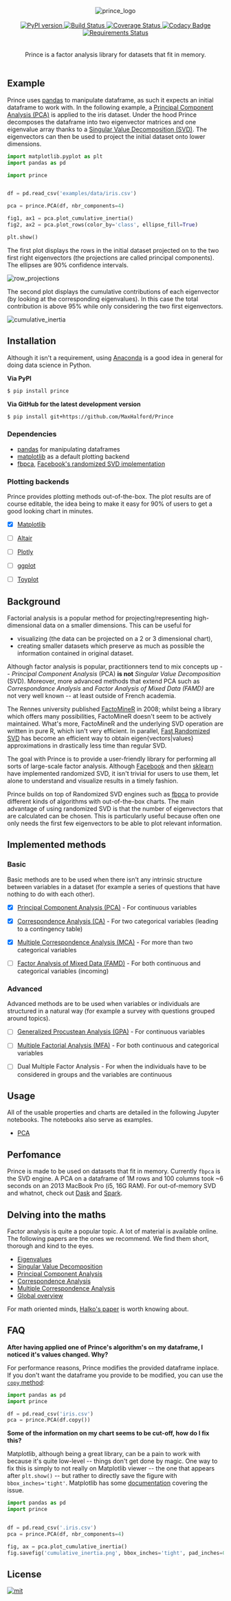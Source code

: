 <div align="center">
  <img src="docs/img/logo.png" alt="prince_logo"/>
</div>

<br/>

<div align="center">
  <a href="https://badge.fury.io/py/prince">
    <img src="https://badge.fury.io/py/prince.svg?style=flat-square" alt="PyPI version"/>
  </a>
  <a href="https://travis-ci.org/MaxHalford/Prince?branch=master">
    <img src="https://travis-ci.org/MaxHalford/Prince.svg?branch=master&style=flat-square" alt="Build Status"/>
  </a>
  <a href="https://coveralls.io/github/MaxHalford/Prince?branch=master">
    <img src="https://coveralls.io/repos/github/MaxHalford/Prince/badge.svg?branch=master&style=flat-square" alt="Coverage Status"/>
  </a>
  <a href="https://www.codacy.com/app/maxhalford25/Prince?utm_source=github.com&utm_medium=referral&utm_content=MaxHalford/Prince&utm_campaign=Badge_Grade">
    <img src="https://api.codacy.com/project/badge/Grade/d58aa963d6fa425b97d2b9364aecbba1?style=flat-square" alt="Codacy Badge"/>
  </a>
  <a href="https://requires.io/github/MaxHalford/Prince/requirements/?branch=master">
    <img src="https://requires.io/github/MaxHalford/Prince/requirements.svg?branch=master&style=flat-square" alt="Requirements Status"/>
  </a>
</div>

<br/>

<br/>
<div align="center">Prince is a factor analysis library for datasets that fit in memory.</div>
<br/>


## Example

Prince uses [pandas](http://pandas.pydata.org/) to manipulate dataframe, as such it expects an initial dataframe to work with. In the following example, a [Principal Component Analysis (PCA)](https://www.wikiwand.com/en/Principal_component_analysis) is applied to the iris dataset. Under the hood Prince decomposes the dataframe into two eigenvector matrices and one eigenvalue array thanks to a [Singular Value Decomposition (SVD)](https://www.wikiwand.com/en/Singular_value_decomposition). The eigenvectors can then be used to project the initial dataset onto lower dimensions.

```python
import matplotlib.pyplot as plt
import pandas as pd

import prince


df = pd.read_csv('examples/data/iris.csv')

pca = prince.PCA(df, nbr_components=4)

fig1, ax1 = pca.plot_cumulative_inertia()
fig2, ax2 = pca.plot_rows(color_by='class', ellipse_fill=True)

plt.show()
```

The first plot displays the rows in the initial dataset projected on to the two first right eigenvectors (the projections are called principal components). The ellipses are 90% confidence intervals.

![row_projections](docs/img/row_projections.png)

The second plot displays the cumulative contributions of each eigenvector (by looking at the corresponding eigenvalues). In this case the total contribution is above 95% while only considering the two first eigenvectors.

![cumulative_inertia](docs/img/cumulative_inertia.png)


## Installation

Although it isn't a requirement, using [Anaconda](https://www.continuum.io/downloads) is a good idea in general for doing data science in Python.

**Via PyPI**

```sh
$ pip install prince
```

**Via GitHub for the latest development version**

```sh
$ pip install git+https://github.com/MaxHalford/Prince
```

### Dependencies

- [pandas](http://pandas.pydata.org/) for manipulating dataframes
- [matplotlib](http://matplotlib.org/) as a default plotting backend
- [fbpca](http://fbpca.readthedocs.org/en/latest/), [Facebook's randomized SVD implementation](https://research.facebook.com/blog/fast-randomized-svd/)

### Plotting backends

Prince provides plotting methods out-of-the-box. The plot results are of course editable, the idea being to make it easy for 90% of users to get a good looking chart in minutes.

- [X] [Matplotlib](http://matplotlib.org/)
- [ ] [Altair](https://altair-viz.github.io/)
- [ ] [Plotly](https://plot.ly/)
- [ ] [ggplot](http://ggplot.yhathq.com/)
- [ ] [Toyplot](https://toyplot.readthedocs.io/en/stable/)


## Background

Factorial analysis is a popular method for projecting/representing high-dimensional data on a smaller dimensions. This can be useful for

- visualizing (the data can be projected on a 2 or 3 dimensional chart),
- creating smaller datasets which preserve as much as possible the information contained in original dataset.

Although factor analysis is popular, practitionners tend to mix concepts up -- *Principal Component Analysis* (PCA) **is not** *Singular Value Decomposition* (SVD). Moreover, more advanced methods that extend PCA such as *Correspondance Analysis* and *Factor Analysis of Mixed Data (FAMD)* are not very well known -- at least outside of French academia.

The Rennes university published [FactoMineR](http://factominer.free.fr/) in 2008; whilst being a library which offers many possibilities, FactoMineR doesn't seem to be actively maintained. What's more, FactoMineR and the underlying SVD operation are written in pure R, which isn't very efficient. In parallel, [Fast Randomized SVD](https://arxiv.org/pdf/1509.00296.pdf) has become an efficient way to obtain eigen{vectors|values} approximations in drastically less time than regular SVD.

The goal with Prince is to provide a user-friendly library for performing all sorts of large-scale factor analysis. Although [Facebook](https://research.facebook.com/blog/fast-randomized-svd/) and then [sklearn](http://scikit-learn.org/stable/modules/generated/sklearn.decomposition.RandomizedPCA.html) have implemented randomized SVD, it isn't trivial for users to use them, let alone to understand and visualize results in a timely fashion.

Prince builds on top of Randomized SVD engines such as [fbpca](https://github.com/facebook/fbpca) to provide different kinds of algorithms with out-of-the-box charts. The main advantage of using randomized SVD is that the number of eigenvectors that are calculated can be chosen. This is particularly useful because often one only needs the first few eigenvectors to be able to plot relevant information.


## Implemented methods

### Basic

Basic methods are to be used when there isn't any intrinsic structure between variables in a dataset (for example a series of questions that have nothing to do with each other).

- [X] [Principal Component Analysis (PCA)](https://www.wikiwand.com/en/Principal_component_analysis) - For continuous variables
- [X] [Correspondence Analysis (CA)](https://www.wikiwand.com/en/Correspondence_analysis) - For two categorical variables (leading to a contingency table)
- [X] [Multiple Correspondence Analysis (MCA)](https://www.wikiwand.com/en/Multiple_correspondence_analysis) - For more than two categorical variables
- [ ] [Factor Analysis of Mixed Data (FAMD)](https://www.wikiwand.com/en/Factor_analysis_of_mixed_data) - For both continuous and categorical variables (incoming)


### Advanced

Advanced methods are to be used when variables or individuals are structured in a natural way (for example a survey with questions grouped around topics).

- [ ] [Generalized Procustean Analysis (GPA)](https://www.wikiwand.com/en/Generalized_Procrustes_analysis) - For continuous variables
- [ ] [Multiple Factorial Analysis (MFA)](https://www.wikiwand.com/en/Multiple_factor_analysis) - For both continuous and categorical variables
- [ ] Dual Multiple Factor Analysis - For when the individuals have to be considered in groups and the variables are continuous


## Usage

All of the usable properties and charts are detailed in the following Jupyter notebooks. The notebooks also serve as examples.

- [PCA](docs/pca.ipynb)


## Perfomance

Prince is made to be used on datasets that fit in memory. Currently `fbpca` is the SVD engine. A PCA on a dataframe of 1M rows and 100 columns took ~6 seconds on an 2013 MacBook Pro (i5, 16G RAM). For out-of-memory SVD and whatnot, check out [Dask](http://dask.pydata.org/en/latest/array-api.html#dask.array.linalg.svd_compressed) and [Spark](https://spark.apache.org/docs/1.2.0/mllib-dimensionality-reduction.html).


## Delving into the maths

Factor analysis is quite a popular topic. A lot of material is available online. The following papers are the ones we recommend. We find them short, thorough and kind to the eyes.

- [Eigenvalues](docs/papers/Eigenvalues.pdf)
- [Singular Value Decomposition](docs/papers/SVD.pdf)
- [Principal Component Analysis](docs/papers/PCA.pdf)
- [Correspondence Analysis](docs/papers/CA.pdf)
- [Multiple Correspondence Analysis](docs/papers/MCA.pdf)
- [Global overview](docs/papers/Overview.pdf)

For math oriented minds, [Halko's paper](docs/papers/Halko.pdf) is worth knowing about.


## FAQ

**After having applied one of Prince's algorithm's on my dataframe, I noticed it's values changed. Why?**

For performance reasons, Prince modifies the provided dataframe inplace. If you don't want the dataframe you provide to be modified, you can use the [`copy` method](http://pandas.pydata.org/pandas-docs/stable/generated/pandas.DataFrame.copy.html):

```python
import pandas as pd
import prince

df = pd.read_csv('iris.csv')
pca = prince.PCA(df.copy())
```

**Some of the information on my chart seems to be cut-off, how do I fix this?**

Matplotlib, although being a great library, can be a pain to work with because it's quite low-level  -- things don't get done by magic. One way to fix this is simply to not really on Matplotlib viewer -- the one that appears after `plt.show()` -- but rather to directly save the figure with `bbox_inches='tight'`. Matplotlib has some [documentation](http://matplotlib.org/users/tight_layout_guide.html) covering the issue.

```python
import pandas as pd
import prince


df = pd.read_csv('.iris.csv')
pca = prince.PCA(df, nbr_components=4)

fig, ax = pca.plot_cumulative_inertia()
fig.savefig('cumulative_inertia.png', bbox_inches='tight', pad_inches=0.5)
```

## License

<a href="https://opensource.org/licenses/MIT">
<img src="http://img.shields.io/:license-mit-ff69b4.svg?style=flat-square" alt="mit"/>
</a>

